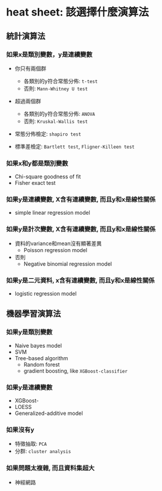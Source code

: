 # heat sheet: 該選擇什麼演算法

## 統計演算法
### 如果x是類別變數，y是連續變數
* 你只有兩個群
    * 各類別的y符合常態分佈: `t-test`
    * 否則: `Mann-Whitney U test`
* 超過兩個群
    * 各類別的y符合常態分佈: `ANOVA`
    * 否則: `Kruskal-Wallis test`

* 常態分佈檢定: `shapiro test`
* 標準差檢定: `Bartlett test`, `Fligner-Killeen test`

### 如果x和y都是類別變數
* Chi-square goodness of fit  
* Fisher exact test

### 如果y是連續變數, X含有連續變數, 而且y和x是線性關係
* simple linear regression model

### 如果y是計次變數, X含有連續變數, 而且y和x是線性關係
* 資料的variance和mean沒有顯著差異
    *  Poisson regression model
* 否則
    * Negative binomial regression model

### 如果y是二元資料, x含有連續變數, 而且y和x是線性關係
* logistic regression model

## 機器學習演算法
### 如果y是類別變數
* Naive bayes model
* SVM
* Tree-based algorithm
    * Random forest
    * gradient boosting, like `XGBoost-classifier`

### 如果y是連續變數
* XGBoost-
* LOESS
* Generalized-additive model

### 如果沒有y
* 特徵抽取: `PCA`
* 分群: `cluster analysis`

### 如果問題太複雜, 而且資料集超大
* 神經網路